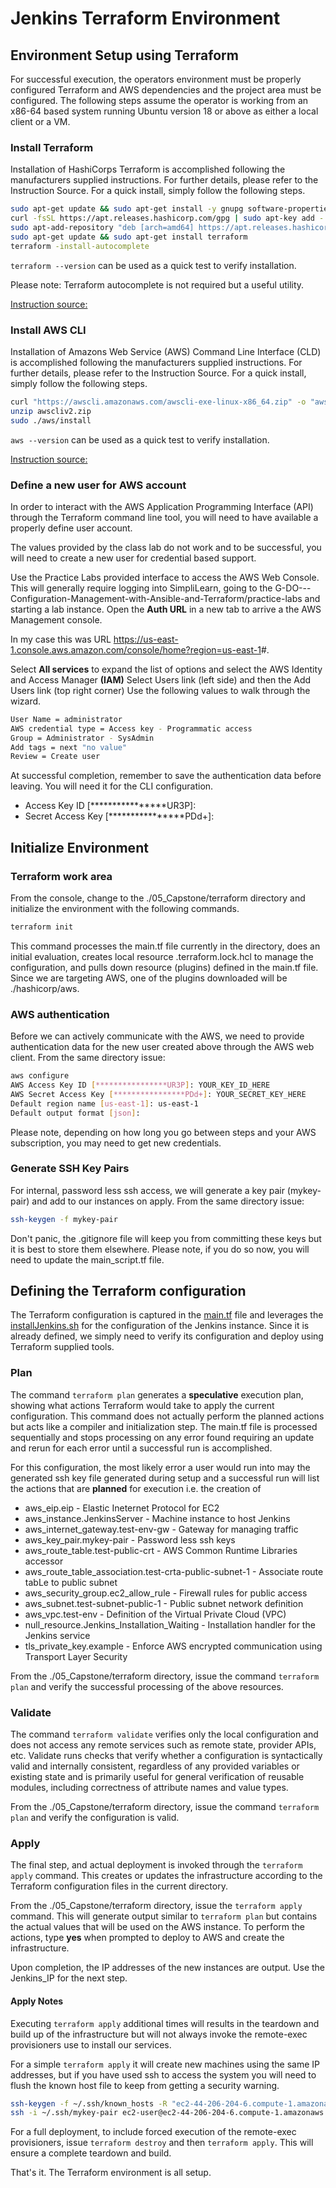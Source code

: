 # Jenkins Terraform Environment

## Environment Setup using Terraform

For successful execution, the operators environment must be properly configured Terraform and AWS dependencies and the project area must be configured.  The following steps assume the operator is working from an x86-64 based system running Ubuntu version 18 or above as either a local client or a VM.

### Install Terraform

Installation of HashiCorps Terraform is accomplished following the manufacturers supplied instructions.  For further details, please refer to the Instruction Source.
For a quick install, simply follow the following steps.

```bash
sudo apt-get update && sudo apt-get install -y gnupg software-properties-common curl
curl -fsSL https://apt.releases.hashicorp.com/gpg | sudo apt-key add -
sudo apt-add-repository "deb [arch=amd64] https://apt.releases.hashicorp.com $(lsb_release -cs) main"
sudo apt-get update && sudo apt-get install terraform
terraform -install-autocomplete
```

```terraform --version``` can be used as a quick test to verify installation.

Please note: Terraform autocomplete is not required but a useful utility.

[Instruction source:](https://learn.hashicorp.com/tutorials/terraform/install-cli?in=terraform/aws-get-started)

### Install AWS CLI

Installation of Amazons Web Service (AWS) Command Line Interface (CLD) is accomplished following the manufacturers supplied instructions.  For further details, please refer to the Instruction Source.
For a quick install, simply follow the following steps.

```bash
curl "https://awscli.amazonaws.com/awscli-exe-linux-x86_64.zip" -o "awscliv2.zip"
unzip awscliv2.zip
sudo ./aws/install
```

```aws --version``` can be used as a quick test to verify installation.

[Instruction source:](https://docs.aws.amazon.com/cli/latest/userguide/getting-started-install.html)

### Define a new user for AWS account

In order to interact with the AWS Application Programming Interface (API) through the Terraform command line tool, you will need to have available a properly define user account.

The values provided by the class lab do not work and to be successful, you will need to create a new user for credential based support.  

Use the Practice Labs provided interface to access the AWS Web Console.  This will generally require logging into SimpliLearn, going to the G-DO---Configuration-Management-with-Ansible-and-Terraform/practice-labs and starting a lab instance.  Open the **Auth URL** in a new tab to arrive a the AWS Management console.

In my case this was URL <https://us-east-1.console.aws.amazon.com/console/home?region=us-east-1>#.

Select **All services** to expand the list of options and select the AWS Identity and Access Manager **(IAM)**
Select Users link (left side) and then the Add Users link (top right corner)
Use the following values to walk through the wizard.

```bash
User Name = administrator
AWS credential type = Access key - Programmatic access
Group = Administrator - SysAdmin
Add tags = next "no value"
Review = Create user
```

At successful completion, remember to save the authentication data before leaving.  You will need it for the CLI configuration.

* Access Key ID [****************UR3P]:
* Secret Access Key [****************PDd+]:

## Initialize Environment

### Terraform work area

From the console, change to the ./05_Capstone/terraform directory and initialize the environment with the following commands.

```bash
terraform init
```

This command processes the main.tf file currently in the directory, does an initial evaluation, creates local resource .terraform.lock.hcl to manage the configuration, and pulls down resource (plugins) defined in the main.tf file.  Since we are targeting AWS, one of the plugins downloaded will be ./hashicorp/aws.

### AWS authentication

Before we can actively communicate with the AWS, we need to provide authentication data for the new user created above through the AWS web client.  From the same directory issue:

```bash
aws configure
AWS Access Key ID [****************UR3P]: YOUR_KEY_ID_HERE
AWS Secret Access Key [****************PDd+]: YOUR_SECRET_KEY_HERE
Default region name [us-east-1]: us-east-1
Default output format [json]: 
```

Please note, depending on how long you go between steps and your AWS subscription, you may need to get new credentials.

### Generate SSH Key Pairs

For internal, password less ssh access, we will generate a key pair (mykey-pair) and add to our instances on apply.  From the same directory issue:

```bash
ssh-keygen -f mykey-pair
```

Don't panic, the .gitignore file will keep you from committing these keys but it is best to store them elsewhere.  Please note, if you do so now, you will need to update the main_script.tf file.

## Defining the Terraform configuration

The Terraform configuration is captured in the [main.tf](https://github.com/bailey572/devops/blob/main/05_Capstone/terraform/main.tf) file and leverages the [installJenkins.sh](https://github.com/bailey572/devops/blob/main/05_Capstone/terraform/installJenkins.sh) for the configuration of the Jenkins instance.  Since it is already defined, we simply need to verify its configuration and deploy using Terraform supplied tools.

### Plan

 The command ```terraform plan``` generates a **speculative** execution plan, showing what actions Terraform would take to apply the current configuration. This command does not actually perform the planned actions but acts like a compiler and initialization step.  The main.tf file is processed sequentially and stops processing on any error found requiring an update and rerun for each error until a successful run is accomplished.

 For this configuration, the most likely error a user would run into may the generated ssh key file generated during setup and a successful run will list the actions that are **planned** for execution i.e. the creation of

* aws_eip.eip - Elastic Ineternet Protocol for EC2
* aws_instance.JenkinsServer - Machine instance to host Jenkins
* aws_internet_gateway.test-env-gw - Gateway for managing traffic
* aws_key_pair.mykey-pair - Password less ssh keys
* aws_route_table.test-public-crt - AWS Common Runtime Libraries accessor
* aws_route_table_association.test-crta-public-subnet-1 - Associate route tabLe to public subnet
* aws_security_group.ec2_allow_rule - Firewall rules for public access
* aws_subnet.test-subnet-public-1 - Public subnet network definition
* aws_vpc.test-env - Definition of the Virtual Private Cloud (VPC)
* null_resource.Jenkins_Installation_Waiting - Installation handler for the Jenkins service
* tls_private_key.example - Enforce AWS encrypted communication using Transport Layer Security

From the ./05_Capstone/terraform directory, issue the command ```terraform plan``` and verify the successful processing of the above resources.

### Validate

The command ```terraform validate```  verifies only the local configuration and does not access any remote services such as remote state, provider APIs, etc.  Validate runs checks that verify whether a configuration is syntactically valid and internally consistent, regardless of any provided variables or existing state and is primarily useful for general verification of reusable modules, including correctness of attribute names and value types.

From the ./05_Capstone/terraform directory, issue the command ```terraform plan``` and verify the configuration is valid.

### Apply

The final step, and actual deployment is invoked through the ```terraform apply``` command.  This creates or updates the infrastructure according to the Terraform configuration files in the current directory.

From the ./05_Capstone/terraform directory, issue the ```terraform apply``` command.  This will generate output similar to ```terraform plan``` but contains the actual values that will be used on the AWS instance. To perform the actions, type **yes** when prompted to deploy to AWS and create the infrastructure.

Upon completion, the IP addresses of the new instances are output.  Use the Jenkins_IP for the next step.

#### Apply Notes

Executing ```terraform apply``` additional times will results in the teardown and build up of the infrastructure but will not always invoke the remote-exec provisioners use to install our services.  

For a simple ```terraform apply``` it will create new machines using the same IP addresses, but if you have used ssh to access the system you will need to flush the known host file to keep from getting a security warning.

```bash
ssh-keygen -f ~/.ssh/known_hosts -R "ec2-44-206-204-6.compute-1.amazonaws.com"
ssh -i ~/.ssh/mykey-pair ec2-user@ec2-44-206-204-6.compute-1.amazonaws.com
```

For a full deployment, to include forced execution of the remote-exec provisioners, issue  ```terraform destroy``` and then  ```terraform apply```.  This will ensure a complete teardown and build.

That's it.  The Terraform environment is all setup.
